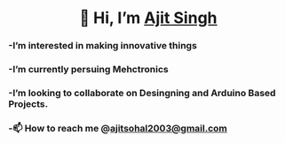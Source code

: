 <h1 align="Center"> 👋 Hi, I’m <a href="www.linkedin.com/in/ajit-sohal"> Ajit Singh </a> </h1> 

### -I’m interested in making innovative things
### -I’m currently persuing Mehctronics
### -I’m looking to collaborate on Desingning and Arduino Based Projects.
### -📫 How to reach me @ajitsohal2003@gmail.com
